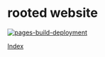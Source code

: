 # rooted website
[![pages-build-deployment](https://github.com/rooted-io/rooted.io/actions/workflows/pages/pages-build-deployment/badge.svg)](https://github.com/rooted-io/rooted.io/actions/workflows/pages/pages-build-deployment)  


[Index](index.md)  

